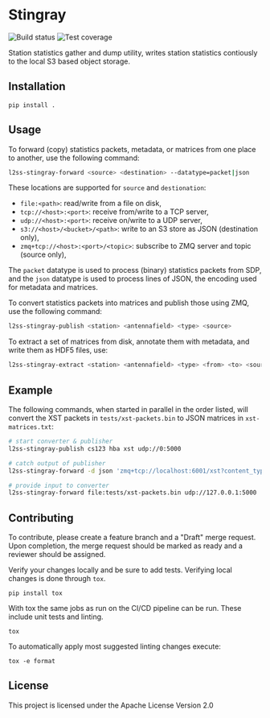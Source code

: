 # Stingray

![Build status](git.astron.nl/lofar2.0/stingray/badges/main/pipeline.svg)
![Test coverage](git.astron.nl/lofar2.0/stingray/badges/main/coverage.svg)
<!-- ![Latest release](https://git.astron.nl/templates/python-package/badges/main/release.svg) -->

Station statistics gather and dump utility, writes station statistics contiously to the local S3 based object storage.
## Installation

```
pip install .
```

## Usage

To forward (copy) statistics packets, metadata, or matrices from one place to another, use the following command:

```bash
l2ss-stingray-forward <source> <destination> --datatype=packet|json
```

These locations are supported for ``source`` and ``destionation``:

* ``file:<path>``: read/write from a file on disk,
* ``tcp://<host>:<port>``: receive from/write to a TCP server,
* ``udp://<host>:<port>``: receive on/write to a UDP server,
* ``s3://<host>/<bucket>/<path>``: write to an S3 store as JSON (destination only),
* ``zmq+tcp://<host>:<port>/<topic>``: subscribe to ZMQ server and topic (source only),

The ``packet`` datatype is used to process (binary) statistics packets from SDP, and the ``json`` datatype
is used to process lines of JSON, the encoding used for metadata and matrices.

To convert statistics packets into matrices and publish those using ZMQ, use the following command:

```bash
l2ss-stingray-publish <station> <antennafield> <type> <source>
```

To extract a set of matrices from disk, annotate them with metadata, and write them as HDF5 files, use:

```bash
l2ss-stingray-extract <station> <antennafield> <type> <from> <to> <source> <destination>
```

## Example

The following commands, when started in parallel in the order listed, will convert the XST packets in ``tests/xst-packets.bin`` to JSON matrices in ``xst-matrices.txt``:

```bash
# start converter & publisher
l2ss-stingray-publish cs123 hba xst udp://0:5000

# catch output of publisher
l2ss-stingray-forward -d json 'zmq+tcp://localhost:6001/xst?content_type=application/json' file:xst-matrices.txt

# provide input to converter
l2ss-stingray-forward file:tests/xst-packets.bin udp://127.0.0.1:5000
```

## Contributing

To contribute, please create a feature branch and a "Draft" merge request.
Upon completion, the merge request should be marked as ready and a reviewer
should be assigned.

Verify your changes locally and be sure to add tests. Verifying local
changes is done through `tox`.

```pip install tox```

With tox the same jobs as run on the CI/CD pipeline can be run. These
include unit tests and linting.

```tox```

To automatically apply most suggested linting changes execute:

```tox -e format```

## License
This project is licensed under the Apache License Version 2.0
